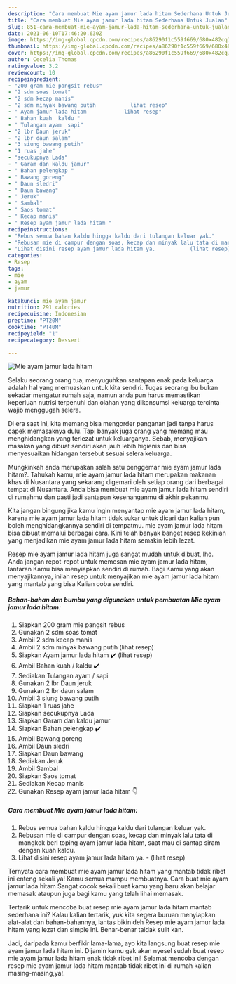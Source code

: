 ```yaml
---
description: "Cara membuat Mie ayam jamur lada hitam Sederhana Untuk Jualan"
title: "Cara membuat Mie ayam jamur lada hitam Sederhana Untuk Jualan"
slug: 851-cara-membuat-mie-ayam-jamur-lada-hitam-sederhana-untuk-jualan
date: 2021-06-10T17:46:20.630Z
image: https://img-global.cpcdn.com/recipes/a86290f1c559f669/680x482cq70/mie-ayam-jamur-lada-hitam-foto-resep-utama.jpg
thumbnail: https://img-global.cpcdn.com/recipes/a86290f1c559f669/680x482cq70/mie-ayam-jamur-lada-hitam-foto-resep-utama.jpg
cover: https://img-global.cpcdn.com/recipes/a86290f1c559f669/680x482cq70/mie-ayam-jamur-lada-hitam-foto-resep-utama.jpg
author: Cecelia Thomas
ratingvalue: 3.2
reviewcount: 10
recipeingredient:
- "200 gram mie pangsit rebus"
- "2 sdm soas tomat"
- "2 sdm kecap manis"
- "2 sdm minyak bawang putih           lihat resep"
- " Ayam jamur lada hitam            lihat resep"
- " Bahan kuah  kaldu "
- " Tulangan ayam  sapi"
- "2 lbr Daun jeruk"
- "2 lbr daun salam"
- "3 siung bawang putih"
- "1 ruas jahe"
- "secukupnya Lada"
- " Garam dan kaldu jamur"
- " Bahan pelengkap "
- " Bawang goreng"
- " Daun sledri"
- " Daun bawang"
- " Jeruk"
- " Sambal"
- " Saos tomat"
- " Kecap manis"
- " Resep ayam jamur lada hitam "
recipeinstructions:
- "Rebus semua bahan kaldu hingga kaldu dari tulangan keluar yak."
- "Rebusan mie di campur dengan soas, kecap dan minyak lalu tata di mangkok beri toping ayam jamur lada hitam, saat mau di santap siram dengan kuah kaldu."
- "Lihat disini resep ayam jamur lada hitam ya.           (lihat resep)"
categories:
- Resep
tags:
- mie
- ayam
- jamur

katakunci: mie ayam jamur 
nutrition: 291 calories
recipecuisine: Indonesian
preptime: "PT20M"
cooktime: "PT40M"
recipeyield: "1"
recipecategory: Dessert

---
```



![Mie ayam jamur lada hitam](https://img-global.cpcdn.com/recipes/a86290f1c559f669/680x482cq70/mie-ayam-jamur-lada-hitam-foto-resep-utama.jpg)

Selaku seorang orang tua, menyuguhkan santapan enak pada keluarga adalah hal yang memuaskan untuk kita sendiri. Tugas seorang ibu bukan sekadar mengatur rumah saja, namun anda pun harus memastikan keperluan nutrisi terpenuhi dan olahan yang dikonsumsi keluarga tercinta wajib menggugah selera.

Di era  saat ini, kita memang bisa mengorder panganan jadi tanpa harus capek memasaknya dulu. Tapi banyak juga orang yang memang mau menghidangkan yang terlezat untuk keluarganya. Sebab, menyajikan masakan yang dibuat sendiri akan jauh lebih higienis dan bisa menyesuaikan hidangan tersebut sesuai selera keluarga. 



Mungkinkah anda merupakan salah satu penggemar mie ayam jamur lada hitam?. Tahukah kamu, mie ayam jamur lada hitam merupakan makanan khas di Nusantara yang sekarang digemari oleh setiap orang dari berbagai tempat di Nusantara. Anda bisa membuat mie ayam jamur lada hitam sendiri di rumahmu dan pasti jadi santapan kesenanganmu di akhir pekanmu.

Kita jangan bingung jika kamu ingin menyantap mie ayam jamur lada hitam, karena mie ayam jamur lada hitam tidak sukar untuk dicari dan kalian pun boleh menghidangkannya sendiri di tempatmu. mie ayam jamur lada hitam bisa dibuat memalui berbagai cara. Kini telah banyak banget resep kekinian yang menjadikan mie ayam jamur lada hitam semakin lebih lezat.

Resep mie ayam jamur lada hitam juga sangat mudah untuk dibuat, lho. Anda jangan repot-repot untuk memesan mie ayam jamur lada hitam, lantaran Kamu bisa menyiapkan sendiri di rumah. Bagi Kamu yang akan menyajikannya, inilah resep untuk menyajikan mie ayam jamur lada hitam yang mantab yang bisa Kalian coba sendiri.

<!--inarticleads1-->

##### Bahan-bahan dan bumbu yang digunakan untuk pembuatan Mie ayam jamur lada hitam:

1. Siapkan 200 gram mie pangsit rebus
1. Gunakan 2 sdm soas tomat
1. Ambil 2 sdm kecap manis
1. Ambil 2 sdm minyak bawang putih           (lihat resep)
1. Siapkan  Ayam jamur lada hitam ✔️           (lihat resep)
1. Ambil  Bahan kuah / kaldu ✔️
1. Sediakan  Tulangan ayam / sapi
1. Gunakan 2 lbr Daun jeruk
1. Gunakan 2 lbr daun salam
1. Ambil 3 siung bawang putih
1. Siapkan 1 ruas jahe
1. Siapkan secukupnya Lada
1. Siapkan  Garam dan kaldu jamur
1. Siapkan  Bahan pelengkap ✔️
1. Ambil  Bawang goreng
1. Ambil  Daun sledri
1. Siapkan  Daun bawang
1. Sediakan  Jeruk
1. Ambil  Sambal
1. Siapkan  Saos tomat
1. Sediakan  Kecap manis
1. Gunakan  Resep ayam jamur lada hitam 👇




<!--inarticleads2-->

##### Cara membuat Mie ayam jamur lada hitam:

1. Rebus semua bahan kaldu hingga kaldu dari tulangan keluar yak.
1. Rebusan mie di campur dengan soas, kecap dan minyak lalu tata di mangkok beri toping ayam jamur lada hitam, saat mau di santap siram dengan kuah kaldu.
1. Lihat disini resep ayam jamur lada hitam ya. -           (lihat resep)




Ternyata cara membuat mie ayam jamur lada hitam yang mantab tidak ribet ini enteng sekali ya! Kamu semua mampu membuatnya. Cara buat mie ayam jamur lada hitam Sangat cocok sekali buat kamu yang baru akan belajar memasak ataupun juga bagi kamu yang telah lihai memasak.

Tertarik untuk mencoba buat resep mie ayam jamur lada hitam mantab sederhana ini? Kalau kalian tertarik, yuk kita segera buruan menyiapkan alat-alat dan bahan-bahannya, lantas bikin deh Resep mie ayam jamur lada hitam yang lezat dan simple ini. Benar-benar taidak sulit kan. 

Jadi, daripada kamu berfikir lama-lama, ayo kita langsung buat resep mie ayam jamur lada hitam ini. Dijamin kamu gak akan nyesel sudah buat resep mie ayam jamur lada hitam enak tidak ribet ini! Selamat mencoba dengan resep mie ayam jamur lada hitam mantab tidak ribet ini di rumah kalian masing-masing,ya!.

